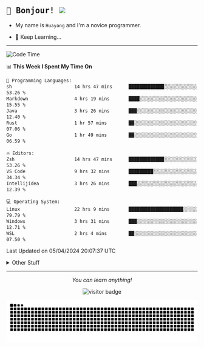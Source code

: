 <h2>
    <samp>🎉 Bonjour!  <img src="https://media.giphy.com/media/mGcNjsfWAjY5AEZNw6/giphy.gif" width="50"></samp>
</h2>

* My name is `Huayang` and I'm a novice programmer.


* 🧐 Keep Learning...

<hr>

<!--START_SECTION:waka-->
![Code Time](http://img.shields.io/badge/Code%20Time-2%2C225%20hrs%2058%20mins-blue)

📊 **This Week I Spent My Time On** 

```text
💬 Programming Languages: 
sh                       14 hrs 47 mins      █████████████░░░░░░░░░░░░   53.26 % 
Markdown                 4 hrs 19 mins       ████░░░░░░░░░░░░░░░░░░░░░   15.55 % 
Java                     3 hrs 26 mins       ███░░░░░░░░░░░░░░░░░░░░░░   12.40 % 
Rust                     1 hr 57 mins        ██░░░░░░░░░░░░░░░░░░░░░░░   07.06 % 
Go                       1 hr 49 mins        ██░░░░░░░░░░░░░░░░░░░░░░░   06.59 % 

🔥 Editors: 
Zsh                      14 hrs 47 mins      █████████████░░░░░░░░░░░░   53.26 % 
VS Code                  9 hrs 32 mins       █████████░░░░░░░░░░░░░░░░   34.34 % 
Intellijidea             3 hrs 26 mins       ███░░░░░░░░░░░░░░░░░░░░░░   12.39 % 

💻 Operating System: 
Linux                    22 hrs 9 mins       ████████████████████░░░░░   79.79 % 
Windows                  3 hrs 31 mins       ███░░░░░░░░░░░░░░░░░░░░░░   12.71 % 
WSL                      2 hrs 4 mins        ██░░░░░░░░░░░░░░░░░░░░░░░   07.50 % 
```


 Last Updated on 05/04/2024 20:07:37 UTC
<!--END_SECTION:waka-->

<details>
    <summary>Other Stuff</summary>

* 🛠️ Skills
<!-- 
<p align="center">
  <a href="https://skillicons.dev">
    <img src="https://skillicons.dev/icons?i=c,python,cpp,go,react,js,ts,rust,java,haskell,ruby,kotlin,scala,kubernetes,docker,grafana,jenkins,nginx,nestjs,nextjs,rabbitmq,postgres,kafka,redis,graphql,mysql,linux,md,git,vim,vscode,visualstudio,stackoverflow" />
  </a>
</p>
-->    
<p align="center">
    <img src="https://api.githubtrends.io/user/svg/XmchxUp/langs?time_range=one_year&include_private=True" />
    <img src="https://api.githubtrends.io/user/svg/XmchxUp/repos?time_range=one_year&include_private=True" />
</p>

* 🏆 Some GitHub statistical reports:

<p align="center">
    <img src="/github-metrics.svg" alt="github metrics" style='visibility:visible' />    
</p>

<p align="center">  
    <img height="180em" src="https://github-readme-stats.vercel.app/api?username=xmchxup&hide_border=true&show_icons=true&include_all_commits=true&bg_color=0,EC6C6C,FFD479,FFFC79,73FA79&theme=graywhite&locale=en" />
    <img height="180em" src="https://github-readme-stats.vercel.app/api/top-langs/?username=xmchxup&hide=css,scss,html&langs_count=8&hide_border=true&layout=compact&bg_color=0,73FA79,73FDFF,D783FF&theme=graywhite&locale=en" />
</p>


<img width="100%" src="https://github-profile-trophy.vercel.app/?username=xmchxup&column=7" />

</details>


<hr>


<p align="center">
    <i>You can learn anything!</i>
    <p align="center">
        <img src="https://visitor-badge.laobi.icu/badge?page_id=xmchxup" alt="visitor badge"/>       
    </p>
</p>

<picture>
  <source media="(prefers-color-scheme: dark)" srcset="https://raw.githubusercontent.com/XmchxUp/XmchxUp/output/github-snake-dark.svg" />
  <source media="(prefers-color-scheme: light)" srcset="https://raw.githubusercontent.com/XmchxUp/XmchxUp/output/github-snake.svg" />
  <img alt="github-snake" src="https://raw.githubusercontent.com/XmchxUp/XmchxUp/output/github-snake.svg" />
</picture>


